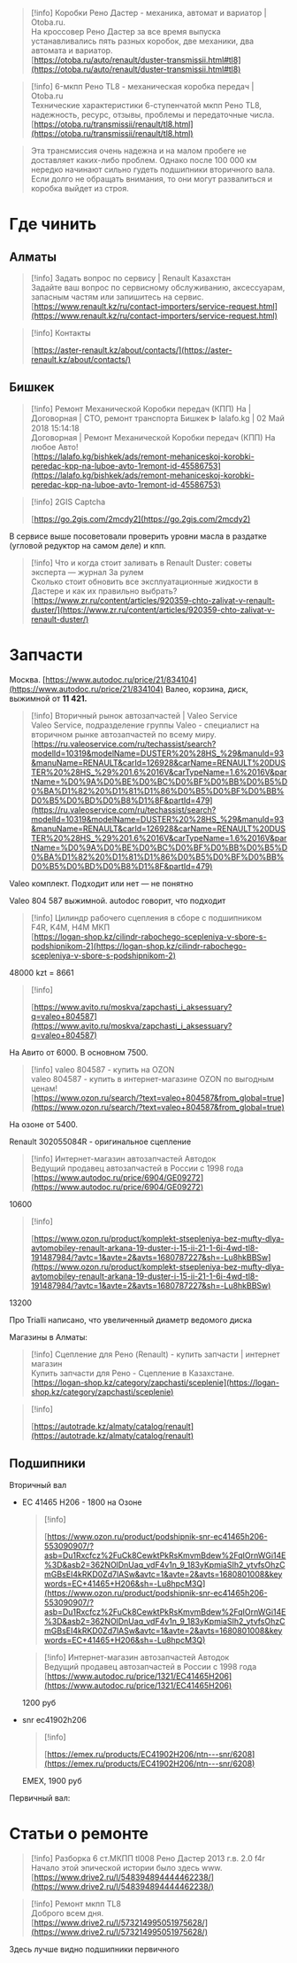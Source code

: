 > [!info] Коробки Рено Дастер - механика, автомат и вариатор | Otoba.ru.  
> На кроссовер Рено Дастер за все время выпуска устанавливались пять разных коробок, две механики, два автомата и вариатор.  
> [https://otoba.ru/auto/renault/duster-transmissii.html#tl8](https://otoba.ru/auto/renault/duster-transmissii.html#tl8)  

> [!info] 6-мкпп Рено TL8 - механическая коробка передач | Otoba.ru  
> Технические характеристики 6-ступенчатой мкпп Рено TL8, надежность, ресурс, отзывы, проблемы и передаточные числа.  
> [https://otoba.ru/transmissii/renault/tl8.html](https://otoba.ru/transmissii/renault/tl8.html)  

> Эта трансмиссия очень надежна и на малом пробеге не доставляет каких-либо проблем. Однако после 100 000 км нередко начинают сильно гудеть подшипники вторичного вала. Если долго не обращать внимания, то они могут развалиться и коробка выйдет из строя.

# Где чинить

## Алматы

> [!info] Задать вопрос по сервису | Renault Казахстан  
> Задайте ваш вопрос по сервисному обслуживанию, аксессуарам, запасным частям или запишитесь на сервис.  
> [https://www.renault.kz/ru/contact-importers/service-request.html](https://www.renault.kz/ru/contact-importers/service-request.html)  

> [!info] Контакты  
>  
> [https://aster-renault.kz/about/contacts/](https://aster-renault.kz/about/contacts/)  

## Бишкек

> [!info] Ремонт Механической Коробки передач (КПП) На | Договорная | СТО, ремонт транспорта Бишкек ᐈ lalafo.kg | 02 Май 2018 15:14:18  
> Договорная | Ремонт Механической Коробки передач (КПП) На любое Авто!  
> [https://lalafo.kg/bishkek/ads/remont-mehaniceskoj-korobki-peredac-kpp-na-luboe-avto-1remont-id-45586753](https://lalafo.kg/bishkek/ads/remont-mehaniceskoj-korobki-peredac-kpp-na-luboe-avto-1remont-id-45586753)  

> [!info] 2GIS Captcha  
>  
> [https://go.2gis.com/2mcdy2](https://go.2gis.com/2mcdy2)  

В сервисе выше посоветовали проверить уровни масла в раздатке (угловой редуктор на самом деле) и кпп.

> [!info] Что и когда стоит заливать в Renault Duster: советы эксперта — журнал За рулем  
> Сколько стоит обновить все эксплуатационные жидкости в Дастере и как их правильно выбрать?  
> [https://www.zr.ru/content/articles/920359-chto-zalivat-v-renault-duster/](https://www.zr.ru/content/articles/920359-chto-zalivat-v-renault-duster/)  

# Запчасти

Москва. [https://www.autodoc.ru/price/21/834104](https://www.autodoc.ru/price/21/834104) Валео, корзина, диск, выжимной от **11 421.**

> [!info] Вторичный рынок автозапчастей | Valeo Service  
> Valeo Service, подразделение группы Valeo - специалист на вторичном рынке автозапчастей по всему миру.  
> [https://ru.valeoservice.com/ru/techassist/search?modelId=10319&modelName=DUSTER%20%28HS_%29&manuId=93&manuName=RENAULT&carId=126928&carName=RENAULT%20DUSTER%20%28HS_%29%201.6%2016V&carTypeName=1.6%2016V&partName=%D0%9A%D0%BE%D0%BC%D0%BF%D0%BB%D0%B5%D0%BA%D1%82%20%D1%81%D1%86%D0%B5%D0%BF%D0%BB%D0%B5%D0%BD%D0%B8%D1%8F&partId=479](https://ru.valeoservice.com/ru/techassist/search?modelId=10319&modelName=DUSTER%20%28HS_%29&manuId=93&manuName=RENAULT&carId=126928&carName=RENAULT%20DUSTER%20%28HS_%29%201.6%2016V&carTypeName=1.6%2016V&partName=%D0%9A%D0%BE%D0%BC%D0%BF%D0%BB%D0%B5%D0%BA%D1%82%20%D1%81%D1%86%D0%B5%D0%BF%D0%BB%D0%B5%D0%BD%D0%B8%D1%8F&partId=479)  

Valeo комплект. Подходит или нет — не понятно

Valeo 804 587 выжимной. autodoc говорит, что подходит

> [!info] Цилиндр рабочего сцепления в сборе с подшипником  
> F4R, K4M, H4M МКП  
> [https://logan-shop.kz/cilindr-rabochego-scepleniya-v-sbore-s-podshipnikom-2](https://logan-shop.kz/cilindr-rabochego-scepleniya-v-sbore-s-podshipnikom-2)  

48000 kzt = 8661

> [!info]  
>  
> [https://www.avito.ru/moskva/zapchasti_i_aksessuary?q=valeo+804587](https://www.avito.ru/moskva/zapchasti_i_aksessuary?q=valeo+804587)  

На Авито от 6000. В основном 7500.

> [!info] valeo 804587 - купить на OZON  
> valeo 804587 - купить в интернет-магазине OZON по выгодным ценам!  
> [https://www.ozon.ru/search/?text=valeo+804587&from_global=true](https://www.ozon.ru/search/?text=valeo+804587&from_global=true)  

На озоне от 5400.

Renault 302055084R - оригинальное сцепление

> [!info] Интернет-магазин автозапчастей Автодок  
> Ведущий продавец автозапчастей в России с 1998 года  
> [https://www.autodoc.ru/price/6904/GE09272](https://www.autodoc.ru/price/6904/GE09272)  

10600

> [!info]  
>  
> [https://www.ozon.ru/product/komplekt-stsepleniya-bez-mufty-dlya-avtomobiley-renault-arkana-19-duster-i-15-ii-21-1-6i-4wd-tl8-191487984/?avtc=1&avte=2&avts=1680787227&sh=-Lu8hkBBSw](https://www.ozon.ru/product/komplekt-stsepleniya-bez-mufty-dlya-avtomobiley-renault-arkana-19-duster-i-15-ii-21-1-6i-4wd-tl8-191487984/?avtc=1&avte=2&avts=1680787227&sh=-Lu8hkBBSw)  

13200

Про Trialli написано, что увеличенный диаметр ведомого диска

  

Магазины в Алматы:

> [!info] Сцепление для Рено (Renault) - купить запчасти | интернет магазин  
> Купить запчасти для Рено - Сцепление в Казахстане.  
> [https://logan-shop.kz/category/zapchasti/sceplenie](https://logan-shop.kz/category/zapchasti/sceplenie)  

> [!info]  
>  
> [https://autotrade.kz/almaty/catalog/renault](https://autotrade.kz/almaty/catalog/renault)  

  

## Подшипники

Вторичный вал

- EC 41465 H206 - 1800 на Озоне
    
    > [!info]  
    >  
    > [https://www.ozon.ru/product/podshipnik-snr-ec41465h206-553090907/?asb=Du1Rxcfcz%2FuCk8CewktPkRsKmvmBdew%2FqIOrnWGi14E%3D&asb2=362NOlDnUaq_vdF4v1n_9_183yKpmiaSIh2_ytvfsOhzCmGBsEI4kRKD0Zd7lASw&avtc=1&avte=2&avts=1680801008&keywords=EC+41465+H206&sh=-Lu8hpcM3Q](https://www.ozon.ru/product/podshipnik-snr-ec41465h206-553090907/?asb=Du1Rxcfcz%2FuCk8CewktPkRsKmvmBdew%2FqIOrnWGi14E%3D&asb2=362NOlDnUaq_vdF4v1n_9_183yKpmiaSIh2_ytvfsOhzCmGBsEI4kRKD0Zd7lASw&avtc=1&avte=2&avts=1680801008&keywords=EC+41465+H206&sh=-Lu8hpcM3Q)  
    
    > [!info] Интернет-магазин автозапчастей Автодок  
    > Ведущий продавец автозапчастей в России с 1998 года  
    > [https://www.autodoc.ru/price/1321/EC41465H206](https://www.autodoc.ru/price/1321/EC41465H206)  
    
    1200 руб
    
- snr ec41902h206
    
    > [!info]  
    >  
    > [https://emex.ru/products/EC41902H206/ntn---snr/6208](https://emex.ru/products/EC41902H206/ntn---snr/6208)  
    
    EMEX, 1900 руб
    

Первичный вал:

# Статьи о ремонте

> [!info] Разборка 6 ст.МКПП tl008 Рено Дастер 2013 г.в. 2.0 f4r  
> Начало этой эпической истории было здесь www.  
> [https://www.drive2.ru/l/548394894444462238/](https://www.drive2.ru/l/548394894444462238/)  

> [!info] Ремонт мкпп TL8  
> Доброго всем дня.  
> [https://www.drive2.ru/l/573214995051975628/](https://www.drive2.ru/l/573214995051975628/)  

Здесь лучше видно подшипники первичного